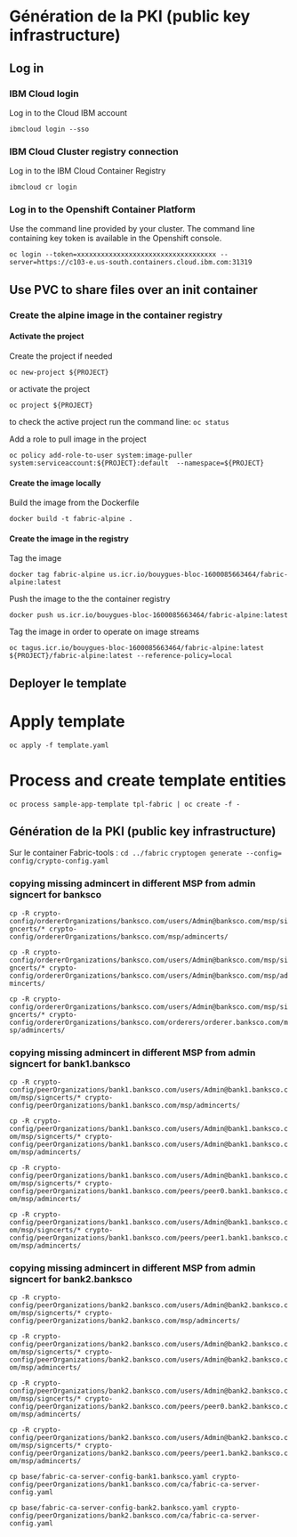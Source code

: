# Génération de la PKI (public key infrastructure) 

## Log in

### IBM Cloud login
Log in to the Cloud IBM account 

`ibmcloud login --sso`

### IBM Cloud Cluster registry connection
Log in to the IBM Cloud Container Registry

`ibmcloud cr login`

### Log in to the Openshift Container Platform
Use the command line provided by your cluster. The command line containing key token is available in the Openshift console.

`oc login --token=xxxxxxxxxxxxxxxxxxxxxxxxxxxxxxxxxxx --server=https://c103-e.us-south.containers.cloud.ibm.com:31319`

## Use PVC to share files over an init container

### Create the alpine image in the container registry  

#### Activate the project
Create the project if needed

 `oc new-project ${PROJECT}`

or activate the project

`oc project ${PROJECT}`

to check the active project run the command line: `oc status`

Add a role to pull image in the project

`oc policy add-role-to-user system:image-puller system:serviceaccount:${PROJECT}:default  --namespace=${PROJECT}`

#### Create the image locally
Build the image from the Dockerfile

`docker build -t fabric-alpine .`

#### Create the image in the registry 
Tag the image

`docker tag fabric-alpine us.icr.io/bouygues-bloc-1600085663464/fabric-alpine:latest`

Push the image to the the container registry

`docker push us.icr.io/bouygues-bloc-1600085663464/fabric-alpine:latest`

Tag the image in order to operate on image streams

`oc tagus.icr.io/bouygues-bloc-1600085663464/fabric-alpine:latest ${PROJECT}/fabric-alpine:latest --reference-policy=local`

## Deployer le template 
# Apply template

`oc apply -f template.yaml`

# Process and create template entities
`oc process sample-app-template tpl-fabric | oc create -f -`

## Génération de la PKI (public key infrastructure)

Sur le container Fabric-tools :
`cd ../fabric`
`cryptogen generate --config= config/crypto-config.yaml`

### copying missing admincert in different MSP from admin signcert for banksco
  `cp -R crypto-config/ordererOrganizations/banksco.com/users/Admin@banksco.com/msp/signcerts/* crypto-config/ordererOrganizations/banksco.com/msp/admincerts/`
  
  `cp -R crypto-config/ordererOrganizations/banksco.com/users/Admin@banksco.com/msp/signcerts/* crypto-config/ordererOrganizations/banksco.com/users/Admin@banksco.com/msp/admincerts/`
  
  `cp -R crypto-config/ordererOrganizations/banksco.com/users/Admin@banksco.com/msp/signcerts/* crypto-config/ordererOrganizations/banksco.com/orderers/orderer.banksco.com/msp/admincerts/`
  

### copying missing admincert in different MSP from admin signcert for bank1.banksco
  `cp -R crypto-config/peerOrganizations/bank1.banksco.com/users/Admin@bank1.banksco.com/msp/signcerts/* crypto-config/peerOrganizations/bank1.banksco.com/msp/admincerts/`
  
  `cp -R crypto-config/peerOrganizations/bank1.banksco.com/users/Admin@bank1.banksco.com/msp/signcerts/* crypto-config/peerOrganizations/bank1.banksco.com/users/Admin@bank1.banksco.com/msp/admincerts/`
  
  `cp -R crypto-config/peerOrganizations/bank1.banksco.com/users/Admin@bank1.banksco.com/msp/signcerts/* crypto-config/peerOrganizations/bank1.banksco.com/peers/peer0.bank1.banksco.com/msp/admincerts/`
  
  `cp -R crypto-config/peerOrganizations/bank1.banksco.com/users/Admin@bank1.banksco.com/msp/signcerts/* crypto-config/peerOrganizations/bank1.banksco.com/peers/peer1.bank1.banksco.com/msp/admincerts/`

### copying missing admincert in different MSP from admin signcert for bank2.banksco
  `cp -R crypto-config/peerOrganizations/bank2.banksco.com/users/Admin@bank2.banksco.com/msp/signcerts/* crypto-config/peerOrganizations/bank2.banksco.com/msp/admincerts/`
  
  `cp -R crypto-config/peerOrganizations/bank2.banksco.com/users/Admin@bank2.banksco.com/msp/signcerts/* crypto-config/peerOrganizations/bank2.banksco.com/users/Admin@bank2.banksco.com/msp/admincerts/`
  
  `cp -R crypto-config/peerOrganizations/bank2.banksco.com/users/Admin@bank2.banksco.com/msp/signcerts/* crypto-config/peerOrganizations/bank2.banksco.com/peers/peer0.bank2.banksco.com/msp/admincerts/`
  
  `cp -R crypto-config/peerOrganizations/bank2.banksco.com/users/Admin@bank2.banksco.com/msp/signcerts/* crypto-config/peerOrganizations/bank2.banksco.com/peers/peer1.bank2.banksco.com/msp/admincerts/`


  `cp base/fabric-ca-server-config-bank1.banksco.yaml crypto-config/peerOrganizations/bank1.banksco.com/ca/fabric-ca-server-config.yaml`
  
  `cp base/fabric-ca-server-config-bank2.banksco.yaml crypto-config/peerOrganizations/bank2.banksco.com/ca/fabric-ca-server-config.yaml`

  

